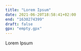 ```yaml
---
title: "Lorem Ipsum"
date: 2021-06-20T18:58:41+02:00
end: "1630274399"
draft: false
gpx: "empty.gpx"
---
```


Lorem Ipsum

